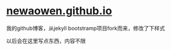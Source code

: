 [newaowen.github.io](http://newaowen.github.io)
===================

我的github博客，从jekyll bootstramp项目fork而来，修改了下样式

以后会在这里写点东西，内容不限

